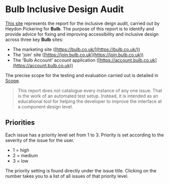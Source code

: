 # Bulb Inclusive Design Audit

[This site](https://bulbenergy.github.io/bulb-audit/) represents the report for the inclusive deign audit, carried out by Heydon Pickering for **Bulb**. The purpose of this report is to identify and provide advice for fixing and improving accessibility and inclusive design across three key **Bulb** sites:

* The marketing site ([https://bulb.co.uk/](https://bulb.co.uk/))
* The 'join' site ([https://join.bulb.co.uk](https://join.bulb.co.uk))
* The 'Bulb Account' account application ([https://account.bulb.co.uk](https://account.bulb.co.uk))

The precise scope for the testing and evaluation carried out is detailed in [Scope](https://bulbenergy.github.io/bulb-audit/patterns/scope/).

> This report does not catalogue every instance of any one issue. That is the work of an automated test setup. Instead, it is intended as an educational tool for helping the developer to improve the interface at a component design level.

## Priorities

Each issue has a priority level set from 1 to 3. Priority is set according to the severity of the issue for the user.

* 1 = high
* 2 = medium
* 3 = low

The priority setting is found directly under the issue title. Clicking on the number takes you to a list of all issues of that priority level.

